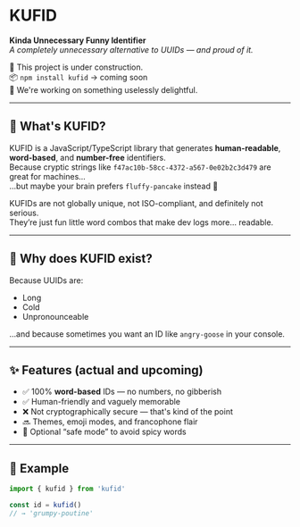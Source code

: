 # KUFID

**Kinda Unnecessary Funny Identifier**  
_A completely unnecessary alternative to UUIDs — and proud of it._

🚧 This project is under construction.  
📦 `npm install kufid` → coming soon  
🥸 We're working on something uselessly delightful.

---

## 🤔 What's KUFID?

KUFID is a JavaScript/TypeScript library that generates **human-readable**, **word-based**, and **number-free** identifiers.  
Because cryptic strings like `f47ac10b-58cc-4372-a567-0e02b2c3d479` are great for machines...  
…but maybe your brain prefers `fluffy-pancake` instead 🥞

KUFIDs are not globally unique, not ISO-compliant, and definitely not serious.  
They’re just fun little word combos that make dev logs more… readable.

---

## 💬 Why does KUFID exist?

Because UUIDs are:
- Long
- Cold
- Unpronounceable

…and because sometimes you want an ID like `angry-goose` in your console.

---

## ✨ Features (actual and upcoming)

- ✅ 100% **word-based** IDs — no numbers, no gibberish
- ✅ Human-friendly and vaguely memorable
- ❌ Not cryptographically secure — that's kind of the point
- 🔜 Themes, emoji modes, and francophone flair
- 🧼 Optional “safe mode” to avoid spicy words

---

## 🧪 Example

```ts
import { kufid } from 'kufid'

const id = kufid()
// → 'grumpy-poutine'
